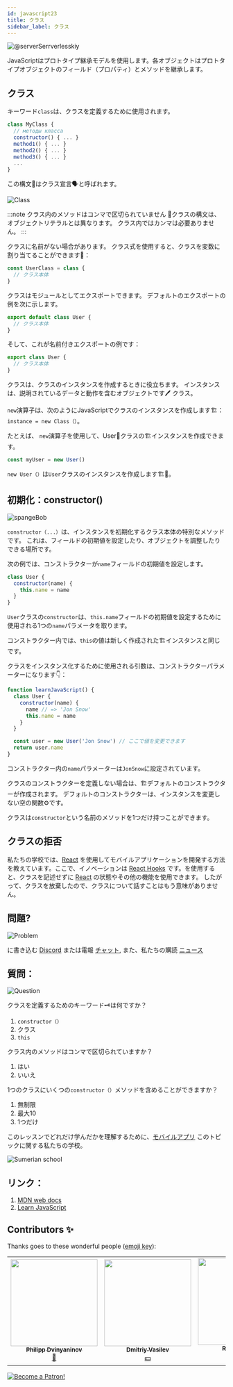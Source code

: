 ```yaml
---
id: javascript23
title: クラス
sidebar_label: クラス
---
```


![@serverSerrverlesskiy](/img/javascript/headers/23.jpg)

JavaScriptはプロトタイプ継承モデルを使用します。各オブジェクトはプロトタイプオブジェクトのフィールド（プロパティ）とメソッドを継承します。

## クラス

キーワード`class`は、クラスを定義するために使用されます。

```jsx
class MyClass {
  // методы класса
  constructor() { ... }
  method1() { ... }
  method2() { ... }
  method3() { ... }
  ...
}
```

この構文📖はクラス宣言🗣️と呼ばれます。

![Class](https://media.giphy.com/media/cYaBD8kxE4PZudHBRA/giphy.gif)

:::note クラス内のメソッドはコンマで区切られていません
📖クラスの構文は、オブジェクトリテラルとは異なります。 クラス内ではカンマは必要ありません。
:::

クラスに名前がない場合があります。 クラス式を使用すると、クラスを変数に割り当てることができます🔔：

```jsx
const UserClass = class {
  // クラス本体
}
```

クラスはモジュールとしてエクスポートできます。 デフォルトのエクスポートの例を次に示します。

```jsx
export default class User {
  // クラス本体
}
```

そして、これが名前付きエクスポートの例です：

```jsx
export class User {
  // クラス本体
}
```

クラスは、クラスのインスタンスを作成するときに役立ちます。 インスタンスは、説明されているデータと動作を含むオブジェクトです🖊️
クラス。

`new`演算子は、次のようにJavaScriptでクラスのインスタンスを作成します🏗️：` instance = new Class（）`。

たとえば、 `new`演算子を使用して、User👤クラスの🏗️インスタンスを作成できます。

```jsx
const myUser = new User()
```

`new User（）`は`User`クラスのインスタンスを作成します🏗️👤。

## 初期化：constructor()

![spangeBob](https://media.giphy.com/media/3oriNZoNvn73MZaFYk/giphy.gif)

`constructor（...）`は、インスタンスを初期化するクラス本体の特別なメソッドです。 これは、フィールドの初期値を設定したり、オブジェクトを調整したりできる場所です。

次の例では、コンストラクターが`name`フィールドの初期値を設定します。

```jsx
class User {
  constructor(name) {
    this.name = name
  }
}
```

`User`クラスの`constructor`は、`this.name`フィールドの初期値を設定するために使用される1つの`name`パラメータを取ります。

コンストラクター内では、`this`の値は新しく作成された🏗️インスタンスと同じです。

クラスをインスタンス化するために使用される引数は、コンストラクターパラメーターになります👇：

```jsx live
function learnJavaScript() {
  class User {
    constructor(name) {
      name // => 'Jon Snow'
      this.name = name
    }
  }

  const user = new User('Jon Snow') // ここで値を変更できます
  return user.name
}
```

コンストラクター内の`name`パラメーターは`JonSnow`に設定されています。

クラスのコンストラクターを定義しない場合は、🏗️デフォルトのコンストラクターが作成されます。 デフォルトのコンストラクターは、インスタンスを変更しない空の関数⚙️です。

クラスは`constructor`という名前のメソッドを1つだけ持つことができます。

## クラスの拒否

私たちの学校では、[React](https://ru.reactjs.org) を使用してモバイルアプリケーションを開発する方法を教えています。ここで、イノベーションは [React Hooks](https://ru.reactjs.org/docs/hooks-intro.html) です。を使用すると、クラスを記述せずに [React](https://ru.reactjs.org) の状態やその他の機能を使用できます。 したがって、クラスを放棄したので、クラスについて話すことはもう意味がありません。

## 問題?

![Problem](https://media.giphy.com/media/xTiTnGeUsWOEwsGoG4/giphy.gif)

に書き込む [Discord](https://discord.gg/6GDAfXn) または電報 [チャット](https://t.me/jscampapp), また、私たちの購読 [ニュース](https://t.me/javascriptapp)

## 質問：

![Question](https://media.giphy.com/media/l0HlRnAWXxn0MhKLK/giphy.gif)

クラスを定義するためのキーワード🗝️は何ですか？

1. `constructor（）`
2. クラス
3. `this`

クラス内のメソッドはコンマで区切られていますか？

1. はい
2. いいえ

1つのクラスにいくつの`constructor（）`メソッドを含めることができますか？

1. 無制限
2. 最大10
3. 1つだけ

<!-- Что такое геттеры и сеттеры?

1. Это поля
2. Это методы имитирующие поля
3. Это свойства поля

Наследуются ли частные поля и методы родительского класса, дочерним классом?

1. Да
2. Нет

Когда вызывается родительскй конструктор в дочернем классе?

1. Перед this
2. После this -->

このレッスンでどれだけ学んだかを理解するために、[モバイルアプリ](http://onelink.to/njhc95) このトピックに関する私たちの学校。

![Sumerian school](/img/app.jpg)

<!--
## Геттеры и сеттеры

![Math](https://media.giphy.com/media/uWzbH8xJGIwOBPfzhc/giphy.gif)

Геттеры и сеттеры — это вычисляемые свойства. Это методы, имитирующие поля, но позволяющие читать и записывать 🖊️ данные.

Геттеры используются для получения данных, а сеттеры — для их изменения.

Пример:

```jsx
class User {
  #nameValue

  constructor(name) {
    this.name = name
  }

  get name() {
    return this.#nameValue
  }

  set name(name) {
    if (name === '') {
      throw new Error('Имя пользователя не может быть пустым')
    }
    this.#nameValue = name
  }
}

const user = new User('Печорин')
user.name // вызывается геттер, Печорин
user.name = 'Бэла' // вызывается сеттер

user.name = '' // Имя пользователя не может быть пустым
```

## Наследование: extends

![Throne](https://media.giphy.com/media/l1KVcMMxJJpks23cs/giphy.gif)

Классы в JavaScript поддерживают наследование с помощью ключевого🗝️ слова `extends`.

В выражении `class Child extends Parent { }` класс `Child` наследует от класса `Parent` конструктор, поля и методы.

Создадим🏗️ дочерний класс `ContentWriter`, расширяющий родительский класс `User` 👤:

```jsx
class User {
  name

  constructor(name) {
    this.name = name
  }

  getName() {
    return this.name
  }
}

class ContentWriter extends User {
  posts = []
}

const writer = new ContentWriter('Лермонтов')

writer.name // Лермонтов
writer.getName() // Лермонтов
writer.posts // []
```

`ContentWriter` наследует от `User` конструктор, метод `getName()` и поле `name`. В самом `ContentWriter` определяется новое поле `posts`.

Обратите внимание, что частные поля и методы родительского класса не наследуются дочерними классами.

### Родительский конструктор: super() в constructor()

![parents](https://media.giphy.com/media/QWMjLXYuRpl5cvCQ9r/giphy.gif)

Для того, чтобы вызвать конструктор родительского класса в дочернем классе, следует использовать специальную функцию⚙️ `super()`, доступную в конструкторе дочернего класса.

Пусть конструктор `ContentWriter` вызывает родительский конструктор и инициализирует поле `posts` 👇 :

```jsx live
function learnJavaScript() {
  class User {
    name

    constructor(name) {
      this.name = name
    }

    getName() {
      return this.name
    }
  }

  class ContentWriter extends User {
    posts = []

    constructor(name, posts) {
      super(name)
      this.posts = posts
    }
  }

  const writer = new ContentWriter('Лермонтов', ['Герой нашего времени'])
  writer.name // Лермонтов
  writer.posts // ['Герой нашего времени']

  return writer.name //name можно заменить на posts и посмотреть результат
}
```

`super(name)` в дочернем классе `ContentWriter` вызывает конструктор родительского класса `User`.

Обратите внимание, что в дочернем конструкторе перед использованием ключевого🗝️ слова `this` вызывается `super()`. Вызов `super()` "привязывает" родительский конструктор к экземпляру.

![super](https://media.giphy.com/media/10mTnPIEHNZpAs/giphy.gif)

```jsx
class Child extends Parent {
  constructor(value1, value2) {
    // не работает!
    this.prop2 = value2
    super(value1)
  }
}
```

## Пример

![math](https://media.giphy.com/media/3orieN7HEHI0tw8x5C/giphy.gif)

```jsx
class Animal { //Создание класса Animal. Классы называют с большой буквы

static type = 'ANIMAL' //При помощи ключевого слова static можно объявлять переменные внутри класса. Их можно вызвать только самим классом, т.е. Animal.type

  constructor(options) { //Конструктор принимает объект options
    this.name = options.name // Инициализация полей класса
    this.age = options.age
    this.hasTail = options.hasTail
  }

  voice() { //Метод для класса Animal. Можно вызвать у объекта cat как cat.voice()
    alert('I am Animal!')
  }
}

get ageInfo(){ //Создание геттера ageInfo
  return this.age * 7 //Если вызвать геттер у объекта cat, то получиться 5 * 7 = 35
}

set ageInfo(newAge) { //Создание сеттера ageInfo.
  this.age = newAge // Если выполнить у объекта cat команду cat.ageInfo = 8, то полю age присвоится значение 8
}

const cat = new Animal({ //Создание объекта при помощи класса Animal
  name: 'Cat',
  age: 5,
  hasTail: true
})
```

![Wow](https://media.giphy.com/media/3oriO13KTkzPwTykp2/giphy.gif) -->

<!-- ## Вопросы:

![Question](https://media.giphy.com/media/l0HlRnAWXxn0MhKLK/giphy.gif)

Для того чтобы понять, на сколько вы усвоили этот урок, пройдите тест в [мобильном приложении](http://onelink.to/njhc95) нашей школы по этой теме.

![Sumerian school](/img/app.jpg) -->

<!-- Сколько методов constructor() может находится в одном классе?

1. Неограниченно
2. До десяти
3. Только один

Что такое геттеры и сеттеры?

1. Это поля
2. Это методы имитирующие поля
3. Это свойства поля

Наследуются ли частные поля и методы родительского класса, дочерним классом?

1. Да
2. Нет

Когда вызывается родительскй конструктор в дочернем классе?

1. Перед this
2. После this -->

## リンク：

1.  [MDN web docs](https://developer.mozilla.org/ru/docs/Web/JavaScript/Reference/Classes)
2.  [Learn JavaScript](https://learn.javascript.ru/class)

## Contributors ✨

Thanks goes to these wonderful people ([emoji key](https://allcontributors.org/docs/en/emoji-key)):

<!-- ALL-CONTRIBUTORS-LIST:START - Do not remove or modify this section -->
<!-- prettier-ignore-start -->
<!-- markdownlint-disable -->
<table>
  <tr>
    <td align="center"><a href="https://github.com/FELiX-RN"><img src="https://avatars0.githubusercontent.com/u/72006627?v=4?s=200" width="200px;" alt=""/><br /><sub><b>Philipp Dvinyaninov</b></sub></a><br /><a href="https://github.com/gHashTag/react-native-village/commits?author=FELiX-RN" title="Documentation">📖</a></td>
    <td align="center"><a href="https://fullstackserverless.github.io/"><img src="https://avatars0.githubusercontent.com/u/6774813?v=4?s=200" width="200px;" alt=""/><br /><sub><b>Dmitriy Vasilev</b></sub></a><br /><a href="#financial-gHashTag" title="Financial">💵</a></td>
    <td align="center"><a href="https://github.com/Resoner2005"><img src="https://avatars1.githubusercontent.com/u/75675814?v=4?s=200" width="200px;" alt=""/><br /><sub><b>Resoner2005</b></sub></a><br /><a href="https://github.com/gHashTag/react-native-village/issues?q=author%3AResoner2005" title="Bug reports">🐛 🎨 🖋</a></td>
    <td align="center"><a href="https://github.com/Navernoss"><img src="https://avatars0.githubusercontent.com/u/75784137?v=4?s=200" width="200px;" alt=""/><br /><sub><b>Navernoss</b></sub></a><br /><a href="#content-Navernoss" title="Content">🖋 🐛 🎨 </a></td>
  </tr>
  
</table>

<!-- markdownlint-restore -->
<!-- prettier-ignore-end -->

<!-- ALL-CONTRIBUTORS-LIST:END -->

[![Become a Patron!](/img/logo/patreon.jpg)](https://www.patreon.com/bePatron?u=31769291)
